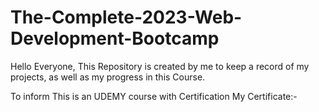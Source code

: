 # The-Complete-2023-Web-Development-Bootcamp

Hello Everyone,
This Repository is created by me to keep a record of my projects,
as well as my progress in this Course.

To inform 
This is an UDEMY course with Certification
My Certificate:-

